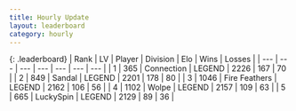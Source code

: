 ```yaml
---
title: Hourly Update
layout: leaderboard
category: hourly
---
```


{: .leaderboard}
| Rank | LV | Player | Division | Elo | Wins | Losses |
| --- | --- | --- | --- | --- | --- | --- |
| <span data-change="0">1</span> | 365 | <span title="ID: 539711">Connection</span> | LEGEND | <span data-change="0">2226</span> | <span data-change="0">167</span> | <span data-change="0">70</span> |
| <span data-change="0">2</span> | 849 | <span title="ID: 315148">Sandal</span> | LEGEND | <span data-change="0">2201</span> | <span data-change="0">178</span> | <span data-change="0">80</span> |
| <span data-change="0">3</span> | 1046 | <span title="ID: 357425">Fire Feathers</span> | LEGEND | <span data-change="0">2162</span> | <span data-change="0">106</span> | <span data-change="0">56</span> |
| <span data-change="0">4</span> | 1102 | <span title="ID: 204953">Wolpe</span> | LEGEND | <span data-change="0">2157</span> | <span data-change="0">109</span> | <span data-change="0">63</span> |
| <span data-change="0">5</span> | 665 | <span title="ID: 498412">LuckySpin</span> | LEGEND | <span data-change="0">2129</span> | <span data-change="0">89</span> | <span data-change="0">36</span> |